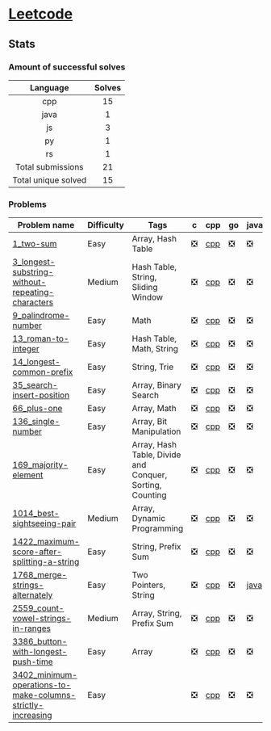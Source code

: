 # [Leetcode](https://leetcode.com/u/hamzahossain/)

## Stats

### Amount of successful solves

|       Language      | Solves |
| :-----------------: | :----: |
|         cpp         |   15   |
|         java        |    1   |
|          js         |    3   |
|          py         |    1   |
|          rs         |    1   |
|  Total submissions  |   21   |
| Total unique solved |   15   |

### Problems

| Problem name                                                                                                                                        | Difficulty | Tags                                                     | c | cpp                                                                                                                                                            | go | java                                                                                                    | js                                                                                                        | kt | lua | py                                                                                                | rs                                                                                                | swift |
| --------------------------------------------------------------------------------------------------------------------------------------------------- | ---------- | -------------------------------------------------------- | - | -------------------------------------------------------------------------------------------------------------------------------------------------------------- | -- | ------------------------------------------------------------------------------------------------------- | --------------------------------------------------------------------------------------------------------- | -- | --- | ------------------------------------------------------------------------------------------------- | ------------------------------------------------------------------------------------------------- | ----- |
| [1_two-sum](https://leetcode.com/problems/two-sum)                                                                                                  | Easy       | Array, Hash Table                                        | ❎ | [cpp](<../../solves/leetcode/1_two-sum/CPP 1_two-sum.cpp>)                                                                                                     | ❎  | ❎                                                                                                       | [js](<../../solves/leetcode/1_two-sum/JS 1_two-sum.js>)                                                   | ❎  | ❎   | ❎                                                                                                 | ❎                                                                                                 | ❎     |
| [3_longest-substring-without-repeating-characters](https://leetcode.com/problems/longest-substring-without-repeating-characters)                    | Medium     | Hash Table, String, Sliding Window                       | ❎ | [cpp](<../../solves/leetcode/3_longest-substring-without-repeating-characters/CPP 3_longest-substring-without-repeating-characters.cpp>)                       | ❎  | ❎                                                                                                       | ❎                                                                                                         | ❎  | ❎   | ❎                                                                                                 | ❎                                                                                                 | ❎     |
| [9_palindrome-number](https://leetcode.com/problems/palindrome-number)                                                                              | Easy       | Math                                                     | ❎ | [cpp](<../../solves/leetcode/9_palindrome-number/CPP 9_palindrome-number.cpp>)                                                                                 | ❎  | ❎                                                                                                       | ❎                                                                                                         | ❎  | ❎   | ❎                                                                                                 | ❎                                                                                                 | ❎     |
| [13_roman-to-integer](https://leetcode.com/problems/roman-to-integer)                                                                               | Easy       | Hash Table, Math, String                                 | ❎ | [cpp](<../../solves/leetcode/13_roman-to-integer/CPP 13_roman-to-integer.cpp>)                                                                                 | ❎  | ❎                                                                                                       | ❎                                                                                                         | ❎  | ❎   | ❎                                                                                                 | ❎                                                                                                 | ❎     |
| [14_longest-common-prefix](https://leetcode.com/problems/longest-common-prefix)                                                                     | Easy       | String, Trie                                             | ❎ | [cpp](<../../solves/leetcode/14_longest-common-prefix/CPP 14_longest-common-prefix.cpp>)                                                                       | ❎  | ❎                                                                                                       | ❎                                                                                                         | ❎  | ❎   | ❎                                                                                                 | ❎                                                                                                 | ❎     |
| [35_search-insert-position](https://leetcode.com/problems/search-insert-position)                                                                   | Easy       | Array, Binary Search                                     | ❎ | [cpp](<../../solves/leetcode/35_search-insert-position/CPP 35_search-insert-position.cpp>)                                                                     | ❎  | ❎                                                                                                       | ❎                                                                                                         | ❎  | ❎   | ❎                                                                                                 | ❎                                                                                                 | ❎     |
| [66_plus-one](https://leetcode.com/problems/plus-one)                                                                                               | Easy       | Array, Math                                              | ❎ | [cpp](<../../solves/leetcode/66_plus-one/CPP 66_plus-one.cpp>)                                                                                                 | ❎  | ❎                                                                                                       | ❎                                                                                                         | ❎  | ❎   | ❎                                                                                                 | ❎                                                                                                 | ❎     |
| [136_single-number](https://leetcode.com/problems/single-number)                                                                                    | Easy       | Array, Bit Manipulation                                  | ❎ | [cpp](<../../solves/leetcode/136_single-number/CPP 136_single-number.cpp>)                                                                                     | ❎  | ❎                                                                                                       | ❎                                                                                                         | ❎  | ❎   | ❎                                                                                                 | ❎                                                                                                 | ❎     |
| [169_majority-element](https://leetcode.com/problems/majority-element)                                                                              | Easy       | Array, Hash Table, Divide and Conquer, Sorting, Counting | ❎ | [cpp](<../../solves/leetcode/169_majority-element/CPP 169_majority-element.cpp>)                                                                               | ❎  | ❎                                                                                                       | ❎                                                                                                         | ❎  | ❎   | ❎                                                                                                 | ❎                                                                                                 | ❎     |
| [1014_best-sightseeing-pair](https://leetcode.com/problems/best-sightseeing-pair)                                                                   | Medium     | Array, Dynamic Programming                               | ❎ | [cpp](<../../solves/leetcode/1014_best-sightseeing-pair/CPP 1014_best-sightseeing-pair.cpp>)                                                                   | ❎  | ❎                                                                                                       | ❎                                                                                                         | ❎  | ❎   | ❎                                                                                                 | ❎                                                                                                 | ❎     |
| [1422_maximum-score-after-splitting-a-string](https://leetcode.com/problems/maximum-score-after-splitting-a-string)                                 | Easy       | String, Prefix Sum                                       | ❎ | [cpp](<../../solves/leetcode/1422_maximum-score-after-splitting-a-string/CPP 1422_maximum-score-after-splitting-a-string.cpp>)                                 | ❎  | ❎                                                                                                       | ❎                                                                                                         | ❎  | ❎   | ❎                                                                                                 | ❎                                                                                                 | ❎     |
| [1768_merge-strings-alternately](https://leetcode.com/problems/merge-strings-alternately)                                                           | Easy       | Two Pointers, String                                     | ❎ | [cpp](<../../solves/leetcode/1768_merge-strings-alternately/CPP 1768_merge-strings-alternately.cpp>)                                                           | ❎  | [java](<../../solves/leetcode/1768_merge-strings-alternately/JAVA 1768_merge-strings-alternately.java>) | [js](<../../solves/leetcode/1768_merge-strings-alternately/JS 1768_merge-strings-alternately.js>)         | ❎  | ❎   | [py](<../../solves/leetcode/1768_merge-strings-alternately/PY 1768_merge-strings-alternately.py>) | [rs](<../../solves/leetcode/1768_merge-strings-alternately/RS 1768_merge-strings-alternately.rs>) | ❎     |
| [2559_count-vowel-strings-in-ranges](https://leetcode.com/problems/count-vowel-strings-in-ranges)                                                   | Medium     | Array, String, Prefix Sum                                | ❎ | [cpp](<../../solves/leetcode/2559_count-vowel-strings-in-ranges/CPP 2559_count-vowel-strings-in-ranges.cpp>)                                                   | ❎  | ❎                                                                                                       | ❎                                                                                                         | ❎  | ❎   | ❎                                                                                                 | ❎                                                                                                 | ❎     |
| [3386_button-with-longest-push-time](https://leetcode.com/problems/button-with-longest-push-time)                                                   | Easy       | Array                                                    | ❎ | [cpp](<../../solves/leetcode/3386_button-with-longest-push-time/CPP 3386_button-with-longest-push-time.cpp>)                                                   | ❎  | ❎                                                                                                       | [js](<../../solves/leetcode/3386_button-with-longest-push-time/JS 3386_button-with-longest-push-time.js>) | ❎  | ❎   | ❎                                                                                                 | ❎                                                                                                 | ❎     |
| [3402_minimum-operations-to-make-columns-strictly-increasing](https://leetcode.com/problems/minimum-operations-to-make-columns-strictly-increasing) | Easy       |                                                          | ❎ | [cpp](<../../solves/leetcode/3402_minimum-operations-to-make-columns-strictly-increasing/CPP 3402_minimum-operations-to-make-columns-strictly-increasing.cpp>) | ❎  | ❎                                                                                                       | ❎                                                                                                         | ❎  | ❎   | ❎                                                                                                 | ❎                                                                                                 | ❎     |
